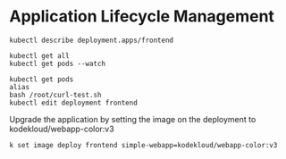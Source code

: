 # Application Lifecycle Management

`kubectl describe deployment.apps/frontend`  


`kubectl get all`  
`kubectl get pods --watch`  

`kubectl get pods`  
`alias`  
`bash /root/curl-test.sh`  
`kubectl edit deployment frontend`  


Upgrade the application by setting the image on the deployment to kodekloud/webapp-color:v3

`k set image deploy frontend simple-webapp=kodekloud/webapp-color:v3`  